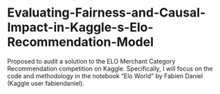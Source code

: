# Evaluating-Fairness-and-Causal-Impact-in-Kaggle-s-Elo-Recommendation-Model
Proposed to audit a solution to the ELO Merchant Category Recommendation competition on Kaggle. Specifically, I will focus on the code and methodology in the notebook “Elo World” by Fabien Daniel (Kaggle user fabiendaniel).
